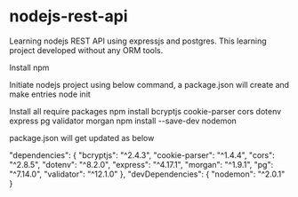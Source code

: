 # nodejs-rest-api
Learning nodejs REST API using expressjs and  postgres. This learning project developed without any ORM tools.

Install npm

Initiate nodejs project using below command, a package.json will create and make entries
node init


Install all require packages
npm install bcryptjs cookie-parser cors dotenv express pg validator morgan
npm install --save-dev nodemon

package.json will get updated as below

"dependencies": {
  "bcryptjs": "^2.4.3",
  "cookie-parser": "^1.4.4",
  "cors": "^2.8.5",
  "dotenv": "^8.2.0",
  "express": "^4.17.1",
  "morgan": "^1.9.1",
  "pg": "^7.14.0",
  "validator": "^12.1.0"
},
"devDependencies": {
  "nodemon": "^2.0.1"
}
